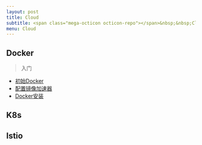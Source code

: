 ```yaml
---
layout: post
title: Cloud
subtitle: <span class="mega-octicon octicon-repo"></span>&nbsp;&nbsp;Cloud
menu: Cloud
---
```


##  Docker

> 入门
 - [初始Docker](https://gmg0829.top/2018/10/28/docker-started.html)
 - [配置镜像加速器](https://gmg0829.top/2018/10/30/accelerate-mirror.html)
 - [Docker安装](https://gmg0829.top/2018/10/30/docker-install-upgrade-remove.html)



##  K8s

##  Istio
